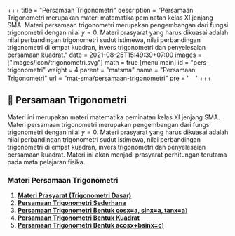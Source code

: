 +++
title = "Persamaan Trigonometri"
description = "Persamaan Trigonometri merupakan materi matematika peminatan kelas XI jenjang SMA. Materi persamaan trigonometri merupakan pengembangan dari fungsi trigonometri dengan nilai $y = 0$. Materi prasyarat yang harus dikuasai adalah nilai perbandingan trigonometri sudut istimewa, nilai perbandingan trigonometri di empat kuadran, invers trigonometri dan penyelesaian persamaan kuadrat."
date = 2021-08-25T15:49:39+07:00
images = ["images/icon/trigonometri.svg"]
math = true
[menu.main]
  id = "pers-trigonometri"
  weight = 4
  parent = "matsma"
  name = "Persamaan Trigonometri"
  url = "mat-sma/persamaan-trigonometri"
  pre = '<img src="/images/icon/trigonometri.svg" class="d-inline icon lazyload lazyloaded" width="16" height="16">'
+++

## 📐 Persamaan Trigonometri

Materi ini merupakan materi matematika peminatan kelas XI jenjang SMA. Materi persamaan trigonometri merupakan pengembangan dari fungsi trigonometri dengan nilai $y = 0$. Materi prasyarat yang harus dikuasai adalah nilai perbandingan trigonometri sudut istimewa, nilai perbandingan trigonometri di empat kuadran, invers trigonometri dan penyelesaian persamaan kuadrat.  Materi ini akan menjadi prasyarat perhitungan terutama pada mata pelajaran fisika.

### Materi Persamaan Trigonometri

1. [**Materi Prasyarat (Trigonometri Dasar)**](/trigonometri-dasar-materi-prasyarat-persamaan-trigonometri)
2. [**Persamaan Trigonometri Sederhana**](/persamaan-trigonometri-sederhana)
3. [**Persamaan Trigonometri Bentuk cosx=a, sinx=a, tanx=a**)](/persamaan-trigonometri-bentuk-cosxa-sinxa-tanxa)
4. [**Persamaan Trigonometri Bentuk Kuadrat**](/persamaan-trigonometri-bentuk-kuadrat)
5. [**Persamaan Trigonometri Bentuk acosx+bsinx=c**)](/persamaan-trigonometri-bentuk-acos-x-bsin-x-c)